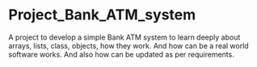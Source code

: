 # Project_Bank_ATM_system
 A project to develop a simple Bank ATM system to learn deeply about arrays, lists, class, objects, how they work. And how can be a real world software works. And also how can be updated as per requirements.

